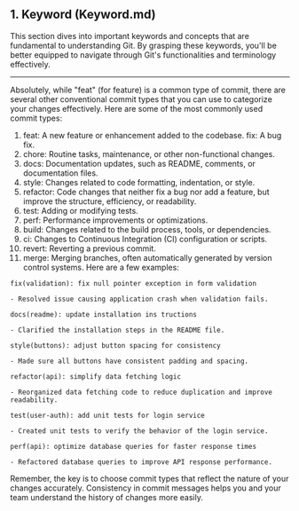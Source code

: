 ## 1. Keyword (Keyword.md)

This section dives into important keywords and concepts that are fundamental to understanding Git. By grasping these keywords, you'll be better equipped to navigate through Git's functionalities and terminology effectively.

<hr />

Absolutely, while "feat" (for feature) is a common type of commit, there are several other conventional commit types that you can use to categorize your changes effectively. Here are some of the most commonly used commit types:

1. feat: A new feature or enhancement added to the codebase.
fix: A bug fix.
2. chore: Routine tasks, maintenance, or other non-functional changes.
3. docs: Documentation updates, such as README, comments, or documentation files.
4. style: Changes related to code formatting, indentation, or style.
5. refactor: Code changes that neither fix a bug nor add a feature, but improve the structure, efficiency, or readability.
6. test: Adding or modifying tests.
7. perf: Performance improvements or optimizations.
8. build: Changes related to the build process, tools, or dependencies.
9. ci: Changes to Continuous Integration (CI) configuration or scripts.
10. revert: Reverting a previous commit.
11. merge: Merging branches, often automatically generated by version control systems.
Here are a few examples:

```
fix(validation): fix null pointer exception in form validation

- Resolved issue causing application crash when validation fails.

docs(readme): update installation ins tructions

- Clarified the installation steps in the README file.

style(buttons): adjust button spacing for consistency

- Made sure all buttons have consistent padding and spacing.

refactor(api): simplify data fetching logic

- Reorganized data fetching code to reduce duplication and improve readability.

test(user-auth): add unit tests for login service

- Created unit tests to verify the behavior of the login service.

perf(api): optimize database queries for faster response times

- Refactored database queries to improve API response performance.

```

Remember, the key is to choose commit types that reflect the nature of your changes accurately. Consistency in commit messages helps you and your team understand the history of changes more easily.